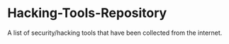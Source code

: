 # Hacking-Tools-Repository
A list of security/hacking tools that have been collected from the internet.
